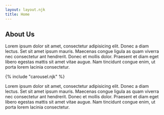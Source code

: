 ```yaml
---
layout: layout.njk
title: Home
---
```

## About Us
Lorem ipsum dolor sit amet, consectetur adipisicing elit. Donec a diam lectus. Set sit amet ipsum mauris. Maecenas congue ligula as quam viverra nec consectetur ant hendrerit. Donec et mollis dolor. Praesent et diam eget libero egestas mattis sit amet vitae augue. Nam tincidunt congue enim, ut porta lorem lacinia consectetur.

{% include "carousel.njk" %}

Lorem ipsum dolor sit amet, consectetur adipisicing elit. Donec a diam lectus. Set sit amet ipsum mauris. Maecenas congue ligula as quam viverra nec consectetur ant hendrerit. Donec et mollis dolor. Praesent et diam eget libero egestas mattis sit amet vitae augue. Nam tincidunt congue enim, ut porta lorem lacinia consectetur.
